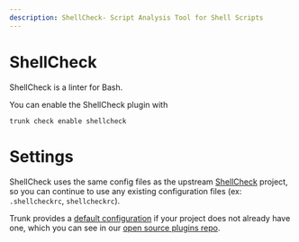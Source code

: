 ```yaml
---
description: ShellCheck- Script Analysis Tool for Shell Scripts
---
```


# ShellCheck

ShellCheck is a linter for Bash.

You can enable the ShellCheck plugin with

```shell
trunk check enable shellcheck
```

# Settings

ShellCheck uses the same config files as the 
upstream [ShellCheck]() project, so you can continue to use any
existing configuration files (ex: `.shellcheckrc`, `shellcheckrc`).

Trunk provides a [default configuration](https://github.com/trunk-io/plugins/tree/main/linters/shellcheck) if your project does not already have one,
which you can see in our [open source plugins repo](https://github.com/trunk-io/plugins/tree/main).
